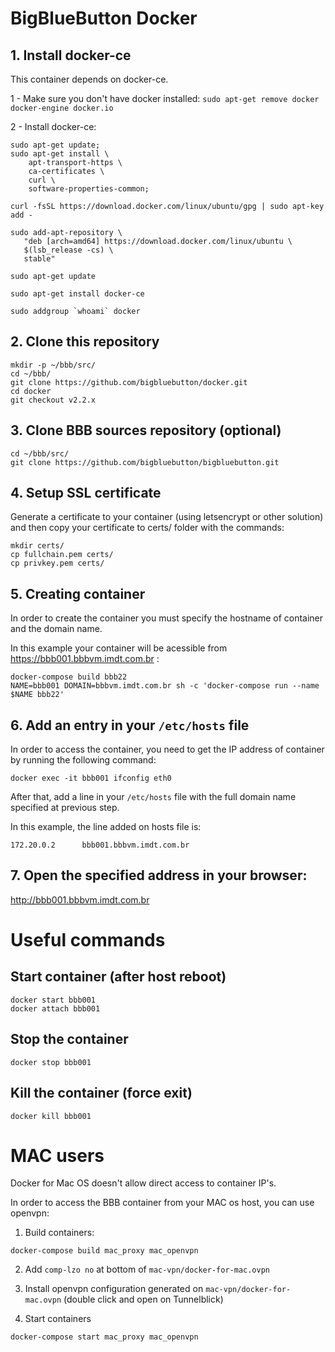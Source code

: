 # BigBlueButton Docker

## 1. Install docker-ce

This container depends on docker-ce.

1 - Make sure you don't have docker installed:
`sudo apt-get remove docker docker-engine docker.io`

2 - Install docker-ce:
```
sudo apt-get update;
sudo apt-get install \
    apt-transport-https \
    ca-certificates \
    curl \
    software-properties-common;

curl -fsSL https://download.docker.com/linux/ubuntu/gpg | sudo apt-key add -

sudo add-apt-repository \
   "deb [arch=amd64] https://download.docker.com/linux/ubuntu \
   $(lsb_release -cs) \
   stable"

sudo apt-get update

sudo apt-get install docker-ce

sudo addgroup `whoami` docker

```

## 2. Clone this repository
```
mkdir -p ~/bbb/src/
cd ~/bbb/
git clone https://github.com/bigbluebutton/docker.git
cd docker
git checkout v2.2.x
```

## 3. Clone BBB sources repository (optional)
```
cd ~/bbb/src/
git clone https://github.com/bigbluebutton/bigbluebutton.git
```

## 4. Setup SSL certificate
Generate a certificate to your container (using letsencrypt or other solution) and then copy your certificate to certs/ folder with the commands:
```
mkdir certs/
cp fullchain.pem certs/
cp privkey.pem certs/
```

## 5. Creating container
In order to create the container you must specify the hostname of container and the domain name.

In this example your container will be acessible from https://bbb001.bbbvm.imdt.com.br :

```
docker-compose build bbb22
NAME=bbb001 DOMAIN=bbbvm.imdt.com.br sh -c 'docker-compose run --name $NAME bbb22'
```
## 6. Add an entry in your `/etc/hosts` file

In order to access the container, you need to get the IP address of container by running the following command:

```
docker exec -it bbb001 ifconfig eth0
```

After that, add a line in your `/etc/hosts` file with the full domain name specified at previous step.

In this example, the line added on hosts file is:
```
172.20.0.2      bbb001.bbbvm.imdt.com.br
```

## 7. Open the specified address in your browser:

http://bbb001.bbbvm.imdt.com.br


# Useful commands

## Start container (after host reboot)
```
docker start bbb001
docker attach bbb001
```

## Stop the container
```
docker stop bbb001
```

## Kill the container (force exit)
```
docker kill bbb001
```

# MAC users
Docker for Mac OS doesn't allow direct access to container IP's.

In order to access the BBB container from your MAC os host, you can use openvpn:

1. Build containers:
```
docker-compose build mac_proxy mac_openvpn
```

2. Add `comp-lzo no` at bottom of `mac-vpn/docker-for-mac.ovpn`

3. Install openvpn configuration generated on `mac-vpn/docker-for-mac.ovpn` (double click and open on Tunnelblick)

4. Start containers
```
docker-compose start mac_proxy mac_openvpn
```
